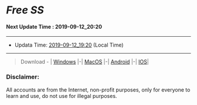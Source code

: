 
# *Free SS*

#### Next Update Time : 2019-09-12_20:20

---
* Updata Time: [2019-09-12_19:20](https://github.com/Geek-007/free-SS/blob/master/2019-09-12_19:20_FreeSS.txt) (Local Time)
---

> Download - | [Windows](https://github.com/shadowsocks/shadowsocks-windows/releases) |-| [MacOS](https://github.com/shadowsocks/shadowsocks-iOS/releases) |-| [Android](https://github.com/shadowsocks/shadowsocks-android/releases) |-| [IOS](https://itunes.apple.com/us/)|

### Disclaimer:
All accounts are from the Internet, non-profit purposes, only for everyone to learn and use, do not use for illegal purposes.
<br>
